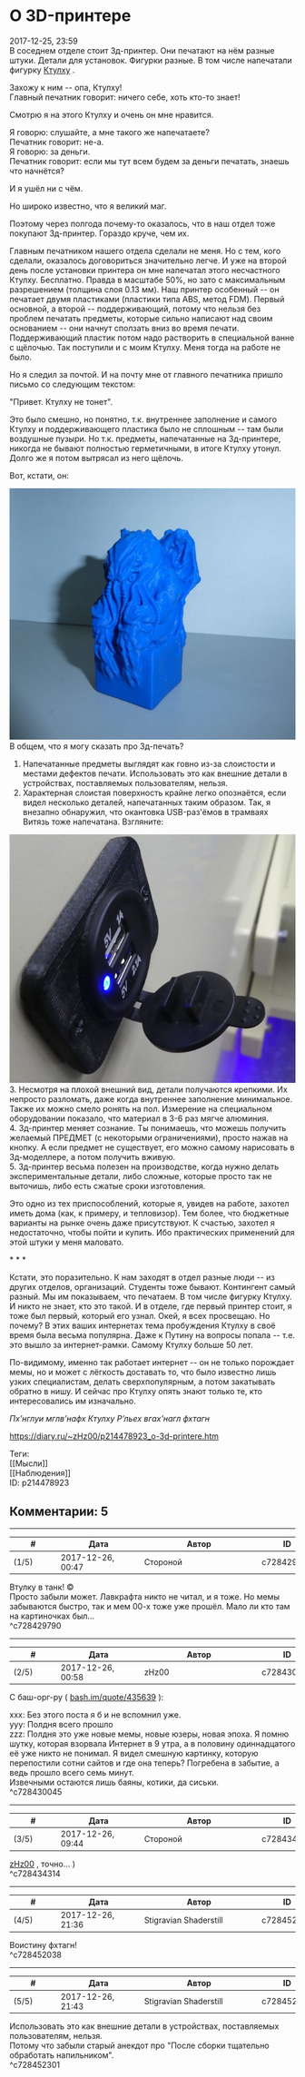 О 3D-принтере
=============

  
2017-12-25, 23:59  
 В соседнем отделе стоит 3д-принтер. Они печатают на нём разные штуки. Детали для установок. Фигурки разные. В том числе напечатали фигурку  [Ктулху](https://ru.wikipedia.org/wiki/%D0%9A%D1%82%D1%83%D0%BB%D1%85%D1%83)  .   
   
 Захожу к ним -- опа, Ктулху!   
 Главный печатник говорит: ничего себе, хоть кто-то знает!   
   
 Смотрю я на этого Ктулху и очень он мне нравится.   
   
 Я говорю: слушайте, а мне такого же напечатаете?   
 Печатник говорит: не-а.   
 Я говорю: за деньги.   
 Печатник говорит: если мы тут всем будем за деньги печатать, знаешь что начнётся?   
   
 И я ушёл ни с чём.   
   
 Но широко известно, что я великий маг.   
   
 Поэтому через полгода почему-то оказалось, что в наш отдел тоже покупают 3д-принтер. Гораздо круче, чем их.   
   
 Главным печатником нашего отдела сделали не меня. Но с тем, кого сделали, оказалось договориться значительно легче. И уже на второй день после установки принтера он мне напечатал этого несчастного Ктулху. Бесплатно. Правда в масштабе 50%, но зато с максимальным разрешением (толщина слоя 0.13 мм). Наш принтер особенный -- он печатает двумя пластиками (пластики типа ABS, метод FDM). Первый основной, а второй -- поддерживающий, потому что нельзя без проблем печатать предметы, которые сильно написают над своим основанием -- они начнут сползать вниз во время печати. Поддерживающий пластик потом надо растворить в специальной ванне с щёлочью. Так поступили и с моим Ктулху. Меня тогда на работе не было.   
   
 Но я следил за почтой. И на почту мне от главного печатника пришло письмо со следующим текстом:   
   
 "Привет. Ктулху не тонет".   
   
 Это было смешно, но понятно, т.к. внутреннее заполнение и самого Ктулху и поддерживающего пластика было не сплошным -- там были воздушные пузыри. Но т.к. предметы, напечатанные на 3д-принтере, никогда не бывают полностью герметичными, в итоге Ктулху утонул. Долго же я потом вытрясал из него щёлочь.   
   
 Вот, кстати, он:   
   
   [![](pics/d3aT52al.jpg)](https://i.imgur.com/d3aT52a.jpg)     
 В общем, что я могу сказать про 3д-печать?   
   
 1. Напечатанные предметы выглядят как говно из-за слоистости и местами дефектов печати. Использовать это как внешние детали в устройствах, поставляемых пользователям, нельзя.   
 2. Характерная слоистая поверхность крайне легко опознаётся, если видел несколько деталей, напечатанных таким образом. Так, я внезапно обнаружил, что окантовка USB-раз'ёмов в трамваях Витязь тоже напечатана. Взгляните:   
   
   [![](pics/fGjkHw6l.jpg)](https://i.imgur.com/fGjkHw6.jpg)     
 3. Несмотря на плохой внешний вид, детали получаются крепкими. Их непросто разломать, даже когда внутреннее заполнение минимальное. Также их можно смело ронять на пол. Измерение на специальном оборудовании показало, что материал в 3-6 раз мягче алюминия.   
 4. 3д-принтер меняет сознание. Ты понимаешь, что можешь получить желаемый ПРЕДМЕТ (с некоторыми ограничениями), просто нажав на кнопку. А если предмет не существует, его можно самому нарисовать в 3д-моделлере, а потом получить вживую.   
 5. 3д-принтер весьма полезен на производстве, когда нужно делать экспериментальные детали, либо сложные, которые просто так не выточишь, либо есть сжатые сроки изготовления.   
   
 Это одно из тех приспособлений, которые я, увидев на работе, захотел иметь дома (как, к примеру, и тепловизор). Тем более, что бюджетные варианты на рынке очень даже присутствуют. К счастью, захотел я недостаточно, чтобы пойти и купить. Ибо практических применений для этой штуки у меня маловато.   
   
 \* \* \*   
   
 Кстати, это поразительно. К нам заходят в отдел разные люди -- из других отделов, организаций. Студенты тоже бывают. Контингент самый разный. Мы им показываем, что печатаем. В том числе фигурку Ктулху. И никто не знает, кто это такой. И в отделе, где первый принтер стоит, я тоже был первый, который его узнал. Окей, я всех просвещаю. Но почему? В этих ваших интернетах тема пробуждения Ктулху в своё время была весьма популярна. Даже к Путину на вопросы попала -- т.е. это вышло за интернет-рамки. Самому Ктулху больше 50 лет.   
   
 По-видимому, именно так работает интернет -- он не только порождает мемы, но и может с лёгкость доставать то, что было известно лишь узких специалистам, делать сверхпопулярным, а потом закатывать обратно в нишу. И сейчас про Ктулху опять знают только те, кто интересовались им изначально.   
   
   *Пх’нглуи мглв’нафх Ктулху Р’льех вгах’нагл фхтагн*     
  
<https://diary.ru/~zHz00/p214478923_o-3d-printere.htm>  
  
Теги:  
[[Мысли]]  
[[Наблюдения]]  
ID: p214478923  


Комментарии: 5
--------------

  


---



|         #         |              Дата              |                     Автор                     |           ID           |
| --- | --- | --- | --- |
| (1/5) | 2017-12-26, 00:47 | Стороной | c728429790 |

  
 Втулку в танк! ©   
 Просто забыли может. Лавкрафта никто не читал, и я тоже. Но мемы забываются быстро, так и мем 00-х тоже уже прошёл. Мало ли кто там на картиночках был...   
 ^c728429790

---



|         #         |              Дата              |                     Автор                     |           ID           |
| --- | --- | --- | --- |
| (2/5) | 2017-12-26, 00:58 | zHz00 | c728430045 |

  
 С баш-орг-ру (  [bash.im/quote/435639](http://bash.im/quote/435639)  ):   
   
 xxx: Без этого поста я б и не вспомнил уже.   
 yyy: Полдня всего прошло   
 zzz: Полдня это уже новые мемы, новые юзеры, новая эпоха. Я помню шутку, которая взорвала Интернет в 9 утра, а в половину одиннадцатого её уже никто не понимал. Я видел смешную картинку, которую перепостили сотни сайтов и где она теперь? Погребена в забытие, а ведь прошло всего семь минут.   
 Извечными остаются лишь баяны, котики, да сиськи.   
 ^c728430045

---



|         #         |              Дата              |                     Автор                     |           ID           |
| --- | --- | --- | --- |
| (3/5) | 2017-12-26, 09:44 | Стороной | c728434314 |

  
  [zHz00](https://zHz00.diary.ru "Untitled")  , точно... )   
 ^c728434314

---



|         #         |              Дата              |                     Автор                     |           ID           |
| --- | --- | --- | --- |
| (4/5) | 2017-12-26, 21:36 | Stigravian Shaderstill | c728452038 |

  
 Воистину фхтагн!   
 ^c728452038

---



|         #         |              Дата              |                     Автор                     |           ID           |
| --- | --- | --- | --- |
| (5/5) | 2017-12-26, 21:43 | Stigravian Shaderstill | c728452301 |

  
  Использовать это как внешние детали в устройствах, поставляемых пользователям, нельзя.    
 Потому что забыли старый анекдот про "После сборки тщательно обработать напильником".   
 ^c728452301